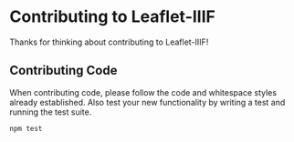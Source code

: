 # Contributing to Leaflet-IIIF

Thanks for thinking about contributing to Leaflet-IIIF!

## Contributing Code
When contributing code, please follow the code and whitespace styles already established. Also test your new functionality by writing a test and running the test suite.

```
npm test
```
